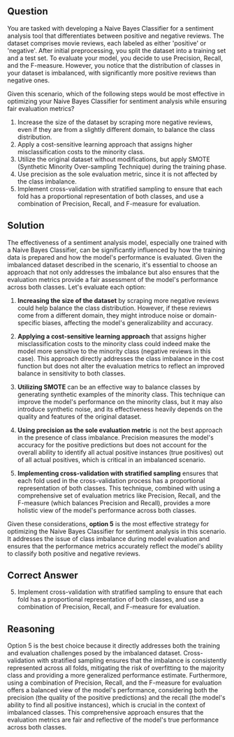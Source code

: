 ## Question

You are tasked with developing a Naive Bayes Classifier for a sentiment analysis tool that differentiates between positive and negative reviews. The dataset comprises movie reviews, each labeled as either 'positive' or 'negative'. After initial preprocessing, you split the dataset into a training set and a test set. To evaluate your model, you decide to use Precision, Recall, and the F-measure. However, you notice that the distribution of classes in your dataset is imbalanced, with significantly more positive reviews than negative ones.

Given this scenario, which of the following steps would be most effective in optimizing your Naive Bayes Classifier for sentiment analysis while ensuring fair evaluation metrics?

1. Increase the size of the dataset by scraping more negative reviews, even if they are from a slightly different domain, to balance the class distribution.
2. Apply a cost-sensitive learning approach that assigns higher misclassification costs to the minority class.
3. Utilize the original dataset without modifications, but apply SMOTE (Synthetic Minority Over-sampling Technique) during the training phase.
4. Use precision as the sole evaluation metric, since it is not affected by the class imbalance.
5. Implement cross-validation with stratified sampling to ensure that each fold has a proportional representation of both classes, and use a combination of Precision, Recall, and F-measure for evaluation.

## Solution

The effectiveness of a sentiment analysis model, especially one trained with a Naive Bayes Classifier, can be significantly influenced by how the training data is prepared and how the model's performance is evaluated. Given the imbalanced dataset described in the scenario, it's essential to choose an approach that not only addresses the imbalance but also ensures that the evaluation metrics provide a fair assessment of the model's performance across both classes. Let's evaluate each option:

1. **Increasing the size of the dataset** by scraping more negative reviews could help balance the class distribution. However, if these reviews come from a different domain, they might introduce noise or domain-specific biases, affecting the model's generalizability and accuracy.
   
2. **Applying a cost-sensitive learning approach** that assigns higher misclassification costs to the minority class could indeed make the model more sensitive to the minority class (negative reviews in this case). This approach directly addresses the class imbalance in the cost function but does not alter the evaluation metrics to reflect an improved balance in sensitivity to both classes.

3. **Utilizing SMOTE** can be an effective way to balance classes by generating synthetic examples of the minority class. This technique can improve the model's performance on the minority class, but it may also introduce synthetic noise, and its effectiveness heavily depends on the quality and features of the original dataset.

4. **Using precision as the sole evaluation metric** is not the best approach in the presence of class imbalance. Precision measures the model's accuracy for the positive predictions but does not account for the overall ability to identify all actual positive instances (true positives) out of all actual positives, which is critical in an imbalanced scenario.

5. **Implementing cross-validation with stratified sampling** ensures that each fold used in the cross-validation process has a proportional representation of both classes. This technique, combined with using a comprehensive set of evaluation metrics like Precision, Recall, and the F-measure (which balances Precision and Recall), provides a more holistic view of the model's performance across both classes.

Given these considerations, **option 5** is the most effective strategy for optimizing the Naive Bayes Classifier for sentiment analysis in this scenario. It addresses the issue of class imbalance during model evaluation and ensures that the performance metrics accurately reflect the model's ability to classify both positive and negative reviews.

## Correct Answer

5. Implement cross-validation with stratified sampling to ensure that each fold has a proportional representation of both classes, and use a combination of Precision, Recall, and F-measure for evaluation.

## Reasoning

Option 5 is the best choice because it directly addresses both the training and evaluation challenges posed by the imbalanced dataset. Cross-validation with stratified sampling ensures that the imbalance is consistently represented across all folds, mitigating the risk of overfitting to the majority class and providing a more generalized performance estimate. Furthermore, using a combination of Precision, Recall, and the F-measure for evaluation offers a balanced view of the model's performance, considering both the precision (the quality of the positive predictions) and the recall (the model's ability to find all positive instances), which is crucial in the context of imbalanced classes. This comprehensive approach ensures that the evaluation metrics are fair and reflective of the model's true performance across both classes.